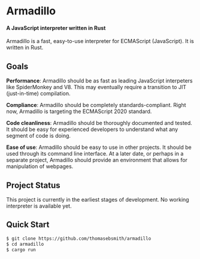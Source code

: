 # Armadillo
#### A JavaScript interpreter written in Rust

Armadillo is a fast, easy-to-use interpreter for ECMAScript (JavaScript).
It is written in Rust.

## Goals
**Performance**: Armadillo should be as fast as leading JavaScript interpeters
like SpiderMonkey and V8. This may eventually require a transition to JIT
(just-in-time) compilation.

**Compliance**: Armadillo should be completely standards-compliant. Right now,
Armadillo is targeting the ECMAScript 2020 standard.

**Code cleanliness**: Armadillo should be thoroughly documented and tested. It
should be easy for experienced developers to understand what any segment of
code is doing.

**Ease of use**: Armadillo should be easy to use in other projects. It should
be used through its command line interface. At a later date, or perhaps in a
separate project, Armadillo should provide an environment that allows for
manipulation of webpages.

## Project Status
This project is currently in the earliest stages of development. No working
interpreter is available yet.

## Quick Start
```sh
$ git clone https://github.com/thomasebsmith/armadillo
$ cd armadillo
$ cargo run
```
